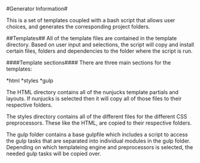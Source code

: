 #Generator Information#

This is a set of templates coupled with a bash script that allows user choices, and generates the corresponding project folders.

##Templates##
All of the template files are contained in the template directory. Based on user input and selections, the script will copy and install certain files, folders and dependencies to the folder where the script is run.

####Template sections####
There are three main sections for the templates:

*html
*styles
*gulp

The HTML directory contains all of the nunjucks template partials and layouts. If nunjucks is selected then it will copy all of those files to their respective folders.

The styles directory contains all of the different files for the different CSS preprocessors. These like the HTML, are copied to their respective folders.

The gulp folder contains a base gulpfile which includes a script to access the gulp tasks that are separated into individual modules in the gulp folder. Depending on which templateing engine and preprocessors is selected, the needed gulp tasks will be copied over.

